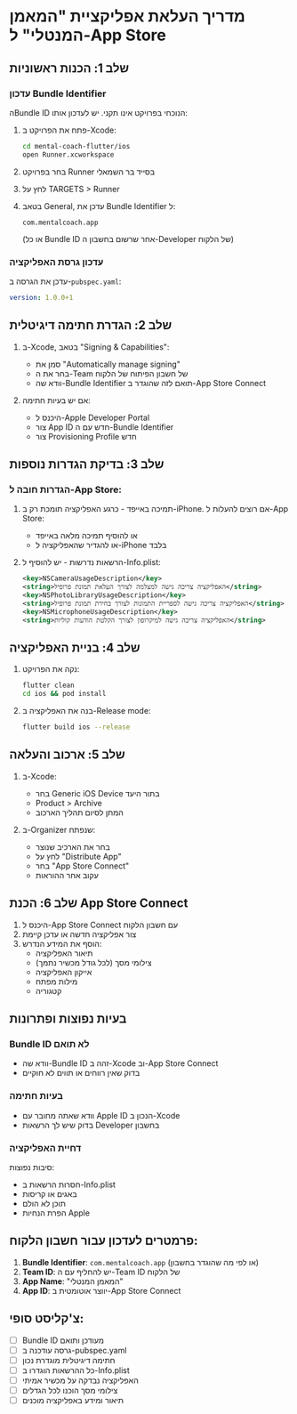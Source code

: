 # מדריך העלאת אפליקציית "המאמן המנטלי" ל-App Store

## שלב 1: הכנות ראשוניות

### עדכון Bundle Identifier
הBundle ID הנוכחי בפרויקט אינו תקני. יש לעדכון אותו:

1. פתח את הפרויקט ב-Xcode:
   ```bash
   cd mental-coach-flutter/ios
   open Runner.xcworkspace
   ```

2. בחר בפרויקט Runner בסייד בר השמאלי
3. לחץ על TARGETS > Runner
4. בטאב General, עדכן את Bundle Identifier ל:
   ```
   com.mentalcoach.app
   ```
   (או כל Bundle ID אחר שרשום בחשבון ה-Developer של הלקוח)

### עדכון גרסת האפליקציה
עדכן את הגרסה ב-`pubspec.yaml`:
```yaml
version: 1.0.0+1
```

## שלב 2: הגדרת חתימה דיגיטלית

1. ב-Xcode, בטאב "Signing & Capabilities":
   - סמן את "Automatically manage signing"
   - בחר את ה-Team של חשבון הפיתוח של הלקוח
   - וודא שה-Bundle Identifier תואם לזה שהוגדר ב-App Store Connect

2. אם יש בעיות חתימה:
   - היכנס ל-Apple Developer Portal
   - צור App ID חדש עם ה-Bundle Identifier
   - צור Provisioning Profile חדש

## שלב 3: בדיקת הגדרות נוספות

### הגדרות חובה ל-App Store:
1. תמיכה באייפד - כרגע האפליקציה תומכת רק ב-iPhone. אם רוצים להעלות ל-App Store:
   - או להוסיף תמיכה מלאה באייפד
   - או להגדיר שהאפליקציה ל-iPhone בלבד

2. הרשאות נדרשות - יש להוסיף ל-Info.plist:
   ```xml
   <key>NSCameraUsageDescription</key>
   <string>האפליקציה צריכה גישה למצלמה לצורך העלאת תמונת פרופיל</string>
   <key>NSPhotoLibraryUsageDescription</key>
   <string>האפליקציה צריכה גישה לספריית התמונות לצורך בחירת תמונת פרופיל</string>
   <key>NSMicrophoneUsageDescription</key>
   <string>האפליקציה צריכה גישה למיקרופון לצורך הקלטת הודעות קוליות</string>
   ```

## שלב 4: בניית האפליקציה

1. נקה את הפרויקט:
   ```bash
   flutter clean
   cd ios && pod install
   ```

2. בנה את האפליקציה ב-Release mode:
   ```bash
   flutter build ios --release
   ```

## שלב 5: ארכוב והעלאה

1. ב-Xcode:
   - בחר Generic iOS Device בתור היעד
   - Product > Archive
   - המתן לסיום תהליך הארכוב

2. ב-Organizer שנפתח:
   - בחר את הארכיב שנוצר
   - לחץ על "Distribute App"
   - בחר "App Store Connect"
   - עקוב אחר ההוראות

## שלב 6: הכנת App Store Connect

1. היכנס ל-App Store Connect עם חשבון הלקוח
2. צור אפליקציה חדשה או עדכן קיימת
3. הוסף את המידע הנדרש:
   - תיאור האפליקציה
   - צילומי מסך (לכל גודל מכשיר נתמך)
   - אייקון האפליקציה
   - מילות מפתח
   - קטגוריה

## בעיות נפוצות ופתרונות

### Bundle ID לא תואם
- וודא שה-Bundle ID זהה ב-Xcode וב-App Store Connect
- בדוק שאין רווחים או תווים לא חוקיים

### בעיות חתימה
- וודא שאתה מחובר עם Apple ID הנכון ב-Xcode
- בדוק שיש לך הרשאות Developer בחשבון

### דחיית האפליקציה
סיבות נפוצות:
- חסרות הרשאות ב-Info.plist
- באגים או קריסות
- תוכן לא הולם
- הפרת הנחיות Apple

## פרמטרים לעדכון עבור חשבון הלקוח:

1. **Bundle Identifier**: `com.mentalcoach.app` (או לפי מה שהוגדר בחשבון)
2. **Team ID**: יש להחליף עם ה-Team ID של הלקוח
3. **App Name**: "המאמן המנטלי"
4. **App ID**: יווצר אוטומטית ב-App Store Connect

## צ'קליסט סופי:
- [ ] Bundle ID מעודכן ותואם
- [ ] גרסה עודכנה ב-pubspec.yaml
- [ ] חתימה דיגיטלית מוגדרת נכון
- [ ] כל ההרשאות הוגדרו ב-Info.plist
- [ ] האפליקציה נבדקה על מכשיר אמיתי
- [ ] צילומי מסך הוכנו לכל הגדלים
- [ ] תיאור ומידע באפליקציה מוכנים 
